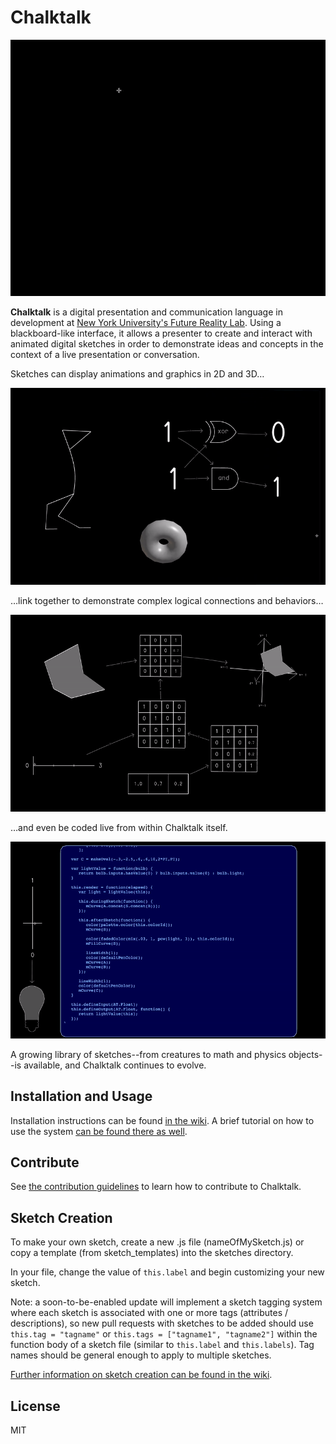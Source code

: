 # Chalktalk

![](readme_images/Pendulum.gif)

**Chalktalk** is a digital presentation and communication language 
in development at [New York University's Future Reality Lab](https://frl.nyu.edu/).
Using a blackboard-like interface, it allows a presenter to create and interact
with animated digital sketches in order to demonstrate ideas and concepts in the context
of a live presentation or conversation.

Sketches can display animations and graphics in 2D and 3D…

![](readme_images/Rotation.gif)

…link together to demonstrate complex logical connections and behaviors…

![](readme_images/3DGraphics.gif)

…and even be coded live from within Chalktalk itself.

![](readme_images/LiveCoding.gif)

A growing library of sketches--from creatures to math and physics objects--is available,
and Chalktalk continues to evolve.

## Installation and Usage

Installation instructions can be found [in the wiki](https://github.com/kenperlin/chalktalk/wiki/Installation-and-Running). A brief tutorial on how to use the system [can be found there as well](https://github.com/kenperlin/chalktalk/wiki/Introduction-to-Chalktalk).

## Contribute

See [the contribution guidelines](https://github.com/kenperlin/chalktalk/CONTRIBUTING.md) to learn how to contribute to Chalktalk.

## Sketch Creation

To make your own sketch, create a new .js file (nameOfMySketch.js) or copy a template (from sketch_templates) into the sketches directory. 

In your file, change the value of `this.label` and begin customizing your new sketch.

Note: a soon-to-be-enabled update will implement a sketch tagging system where each sketch is associated with one or more tags (attributes / descriptions), so new pull requests with sketches to be added should use `this.tag = "tagname"` or `this.tags = ["tagname1", "tagname2"]` within the function body of a sketch file (similar to `this.label` and `this.labels`). Tag names should be general enough to apply to multiple sketches.

[Further information on sketch creation can be found in the wiki](https://github.com/kenperlin/chalktalk/wiki/Creating-a-Sketch).

## License 
MIT
